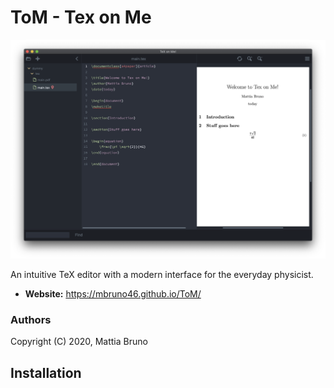 # ToM - Tex on Me

[![Screenshots](./screenshots/screenshot1.png)](./src)

An intuitive TeX editor with a modern interface for the everyday physicist.

- **Website:** https://mbruno46.github.io/ToM/

### Authors

Copyright (C) 2020, Mattia Bruno

## Installation
